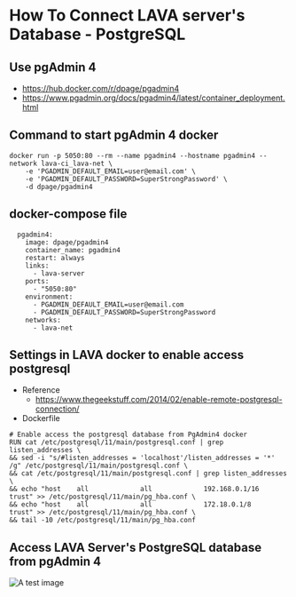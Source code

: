 # How To Connect LAVA server's Database - PostgreSQL

## Use pgAdmin 4
  * https://hub.docker.com/r/dpage/pgadmin4
  * https://www.pgadmin.org/docs/pgadmin4/latest/container_deployment.html

## Command to start pgAdmin 4 docker
```
docker run -p 5050:80 --rm --name pgadmin4 --hostname pgadmin4 --network lava-ci_lava-net \
    -e 'PGADMIN_DEFAULT_EMAIL=user@email.com' \
    -e 'PGADMIN_DEFAULT_PASSWORD=SuperStrongPassword' \
    -d dpage/pgadmin4
```

## docker-compose file
```
  pgadmin4:
    image: dpage/pgadmin4
    container_name: pgadmin4
    restart: always
    links:
      - lava-server
    ports:
      - "5050:80"
    environment:
      - PGADMIN_DEFAULT_EMAIL=user@email.com
      - PGADMIN_DEFAULT_PASSWORD=SuperStrongPassword
    networks:
      - lava-net
```

## Settings in LAVA docker to enable access postgresql
  * Reference
    * https://www.thegeekstuff.com/2014/02/enable-remote-postgresql-connection/
  * Dockerfile
  ```
  # Enable access the postgresql database from PgAdmin4 docker
RUN cat /etc/postgresql/11/main/postgresql.conf | grep listen_addresses \
 && sed -i "s/#listen_addresses = 'localhost'/listen_addresses = '*'         /g" /etc/postgresql/11/main/postgresql.conf \
 && cat /etc/postgresql/11/main/postgresql.conf | grep listen_addresses \
 && echo "host    all             all             192.168.0.1/16          trust" >> /etc/postgresql/11/main/pg_hba.conf \
 && echo "host    all             all             172.18.0.1/8          trust" >> /etc/postgresql/11/main/pg_hba.conf \
 && tail -10 /etc/postgresql/11/main/pg_hba.conf
  ```

## Access LAVA Server's PostgreSQL database from pgAdmin 4
![A test image](https://user-images.githubusercontent.com/15996047/68895176-c8defd80-06f6-11ea-9709-23fe27c6fcc3.png)
